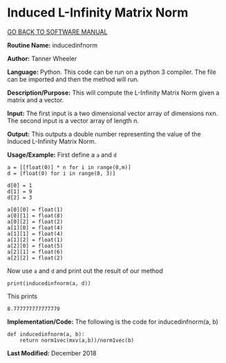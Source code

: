 # Induced L-Infinity Matrix Norm

[GO BACK TO SOFTWARE MANUAL](https://tannerwheeler.github.io/math4610/softwareManual/softwareManual)

**Routine Name:** inducedinfnorm

**Author:** Tanner Wheeler

**Language:** Python. This code can be run on a python 3 compiler. The file can be imported and then the method will run.

**Description/Purpose:** This will compute the L-Infinity Matrix Norm given a matrix and a vector.

**Input:** The first input is a two dimensional vector array of dimensions nxn.  The second input is a vector array of length n.

**Output:** This outputs a double number representing the value of the Induced L-Infinity Matrix Norm.

**Usage/Example:**
First define a `a` and `d`
```
a = [[float(0)] * n for i in range(0,m)]
d = [float(0) for i in range(0, 3)]

d[0] = 1
d[1] = 9
d[2] = 3

a[0][0] = float(1)
a[0][1] = float(8)
a[0][2] = float(2)
a[1][0] = float(4)
a[1][1] = float(4)
a[1][2] = float(1)
a[2][0] = float(5)
a[2][1] = float(6)
a[2][2] = float(2)
```
Now use `a` and `d` and print out the result of our method
```
print(inducedinfnorm(a, d))
```
This prints
```
8.777777777777779
```


**Implementation/Code:** The following is the code for inducedinfnorm(a, b)
```
def inducedinfnorm(a, b):
    return norm1vec(mxv(a,b))/norm1vec(b)
```

**Last Modified:** December 2018
